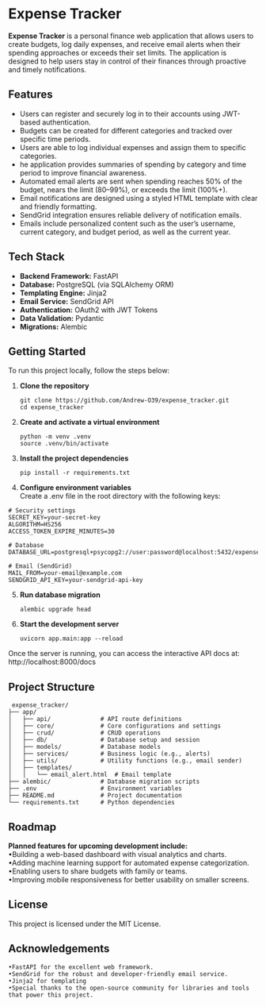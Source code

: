 # Expense Tracker

**Expense Tracker** is a personal finance web application that allows users to create budgets, log daily expenses, and receive email alerts when their spending approaches or exceeds their set limits. The application is designed to help users stay in control of their finances through proactive and timely notifications.

## Features

- Users can register and securely log in to their accounts using JWT-based authentication.
- Budgets can be created for different categories and tracked over specific time periods.
- Users are able to log individual expenses and assign them to specific categories.
- he application provides summaries of spending by category and time period to improve financial awareness.
- Automated email alerts are sent when spending reaches 50% of the budget, nears the limit (80–99%), or exceeds the limit (100%+).
- Email notifications are designed using a styled HTML template with clear and friendly formatting.
- SendGrid integration ensures reliable delivery of notification emails.
- Emails include personalized content such as the user’s username, current category, and budget period, as well as the current year.

## Tech Stack

- **Backend Framework:** FastAPI
- **Database:** PostgreSQL (via SQLAlchemy ORM)
- **Templating Engine:** Jinja2
- **Email Service:** SendGrid API
- **Authentication:** OAuth2 with JWT Tokens
- **Data Validation:** Pydantic
- **Migrations:** Alembic

## Getting Started

To run this project locally, follow the steps below:

1. **Clone the repository**

   ```
   git clone https://github.com/Andrew-O39/expense_tracker.git
   cd expense_tracker
   ```
2. **Create and activate a virtual environment**
     ```
   python -m venv .venv
    source .venv/bin/activate
   ```
3. **Install the project dependencies**
    ```
   pip install -r requirements.txt
   ```
4.	**Configure environment variables**  
    Create a .env file in the root directory with the following keys:
   ```
# Security settings
SECRET_KEY=your-secret-key
ALGORITHM=HS256
ACCESS_TOKEN_EXPIRE_MINUTES=30

# Database
DATABASE_URL=postgresql+psycopg2://user:password@localhost:5432/expense_tracker_db

# Email (SendGrid)
MAIL_FROM=your-email@example.com
SENDGRID_API_KEY=your-sendgrid-api-key
   ```
5. **Run database migration**
     ```
   alembic upgrade head
   ```
6. **Start the development server**
    ```
   uvicorn app.main:app --reload
   ```
   
Once the server is running, you can access the interactive API docs at:
http://localhost:8000/docs

## Project Structure
```
 expense_tracker/
├── app/
│   ├── api/              # API route definitions
│   ├── core/             # Core configurations and settings
│   ├── crud/             # CRUD operations
│   ├── db/               # Database setup and session
│   ├── models/           # Database models
│   ├── services/         # Business logic (e.g., alerts)
│   ├── utils/            # Utility functions (e.g., email sender)
│   ├── templates/
│   │   └── email_alert.html  # Email template
├── alembic/              # Database migration scripts
├── .env                  # Environment variables
├── README.md             # Project documentation
└── requirements.txt      # Python dependencies
   ```
## Roadmap

**Planned features for upcoming development include:**  
•Building a web-based dashboard with visual analytics and charts.  
•Adding machine learning support for automated expense categorization.  
•Enabling users to share budgets with family or teams.  
•Improving mobile responsiveness for better usability on smaller screens.

## License

This project is licensed under the MIT License.

## Acknowledgements
	•FastAPI for the excellent web framework.
	•SendGrid for the robust and developer-friendly email service.
	•Jinja2 for templating
	•Special thanks to the open-source community for libraries and tools that power this project.

